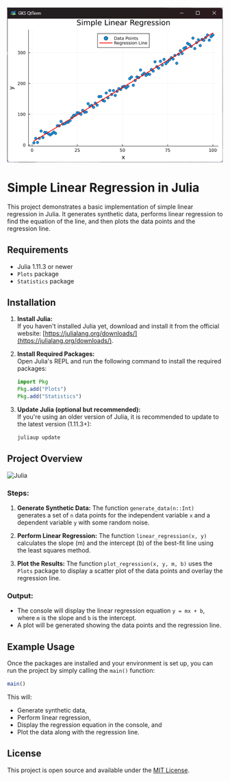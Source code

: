 ![demo](asset/myimage.png)

# Simple Linear Regression in Julia

This project demonstrates a basic implementation of simple linear regression in Julia. It generates synthetic data, performs linear regression to find the equation of the line, and then plots the data points and the regression line.

## Requirements

- Julia 1.11.3 or newer
- `Plots` package
- `Statistics` package

## Installation

1. **Install Julia:**  
   If you haven't installed Julia yet, download and install it from the official website: [https://julialang.org/downloads/](https://julialang.org/downloads/).

2. **Install Required Packages:**  
   Open Julia's REPL and run the following command to install the required packages:

   ```julia
   import Pkg
   Pkg.add("Plots")
   Pkg.add("Statistics")
   ```

3. **Update Julia (optional but recommended):**  
   If you're using an older version of Julia, it is recommended to update to the latest version (1.11.3+):

   ```bash
   juliaup update
   ```

## Project Overview
![Julia](asset/image.png)
### Steps:

1. **Generate Synthetic Data:**
   The function `generate_data(n::Int)` generates a set of `n` data points for the independent variable `x` and a dependent variable `y` with some random noise.

2. **Perform Linear Regression:**
   The function `linear_regression(x, y)` calculates the slope (m) and the intercept (b) of the best-fit line using the least squares method.

3. **Plot the Results:**
   The function `plot_regression(x, y, m, b)` uses the `Plots` package to display a scatter plot of the data points and overlay the regression line.

### Output:
- The console will display the linear regression equation `y = mx + b`, where `m` is the slope and `b` is the intercept.
- A plot will be generated showing the data points and the regression line.

## Example Usage

Once the packages are installed and your environment is set up, you can run the project by simply calling the `main()` function:

```julia
main()
```

This will:
- Generate synthetic data,
- Perform linear regression,
- Display the regression equation in the console, and
- Plot the data along with the regression line.

## License

This project is open source and available under the [MIT License](LICENSE).
